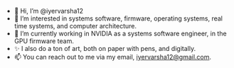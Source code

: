 - 👋 Hi, I’m @iyervarsha12
- 👀 I’m interested in systems software, firmware, operating systems, real time systems, and computer architecture.
- 🌱 I’m currently working in NVIDIA as a systems software engineer, in the GPU firmware team.
- ✨ I also do a ton of art, both on paper with pens, and digitally.
- 📫 You can reach out to me via my email, iyervarsha12@gmail.com.

<!---
iyervarsha12/iyervarsha12 is a ✨ special ✨ repository because its `README.md` (this file) appears on your GitHub profile.
You can click the Preview link to take a look at your changes.
--->
